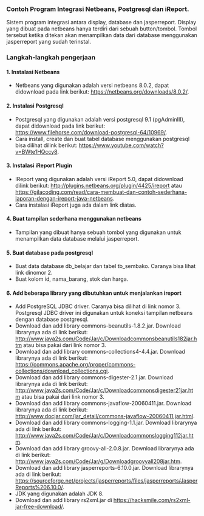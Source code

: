 ### Contoh Program Integrasi Netbeans, Postgresql dan iReport.
Sistem program integrasi antara display, database dan jasperreport. Display yang dibuat pada netbeans hanya terdiri dari sebuah button/tombol. Tombol tersebut ketika ditekan akan menampilkan data dari database menggunakan jasperreport yang sudah terinstal.
### Langkah-langkah pengerjaan
#### 1. Instalasi Netbeans
- Netbeans yang digunakan adalah versi netbeans 8.0.2, dapat didownload pada link berikut: https://netbeans.org/downloads/8.0.2/.
#### 2. Instalasi Postgresql
- Postgresql yang digunakan adalah versi postgresql 9.1 (pgAdminIII), dapat didownload pada link berikut: https://www.filehorse.com/download-postgresql-64/10969/.
- Cara install, create dan buat tabel database menggunakan postgresql bisa dilihat dilink berikut: https://www.youtube.com/watch?v=BWte1HQccy8.
#### 3. Instalasi iReport Plugin
- IReport yang digunakan adalah versi iReport 5.0, dapat didownload dilink berikut: http://plugins.netbeans.org/plugin/4425/ireport atau https://gilacoding.com/read/cara-membuat-dan-contoh-sederhana-laporan-dengan-ireport-java-netbeans.
- Cara instalasi iReport juga ada dalam link diatas.
#### 4. Buat tampilan sederhana menggunakan netbeans
- Tampilan yang dibuat hanya sebuah tombol yang digunakan untuk menampilkan data database melalui jasperreport.
#### 5. Buat database pada postgresql 
- Buat data database db_belajar dan tabel tb_sembako. Caranya bisa lihat link dinomor 2.
- Buat kolom id, nama_barang, stok dan harga.
#### 6. Add beberapa library yang dibutuhkan untuk menjalankan ireport
- Add PostgreSQL JDBC driver. Caranya bisa dilihat di link nomor 3. Postgresql JDBC driver ini digunakan untuk koneksi tampilan netbeans dengan database postgresql.
- Download dan add library commons-beanutils-1.8.2.jar. Download librarynya ada di link berikut: http://www.java2s.com/Code/Jar/c/Downloadcommonsbeanutils182jar.htm atau bisa pakai dari link nomor 3.
- Download dan add library commons-collections4-4.4.jar. Download librarynya ada di link berikut: https://commons.apache.org/proper/commons-collections/download_collections.cgi.
- Download dan add library commons-digester-2.1.jar. Download librarynya ada di link berikut: http://www.java2s.com/Code/Jar/c/Downloadcommonsdigester21jar.htm atau bisa pakai dari link nomor 3.
- Download dan add library commons-javaflow-20060411.jar. Download librarynya ada di link berikut: http://www.docjar.com/jar_detail/commons-javaflow-20060411.jar.html.
- Download dan add library commons-logging-1.1.jar. Download librarynya ada di link berikut: http://www.java2s.com/Code/Jar/c/Downloadcommonslogging112jar.htm.
- Download dan add library groovy-all-2.0.8.jar. Download librarynya ada di link berikut: http://www.java2s.com/Code/Jar/g/Downloadgroovyall208jar.htm.
- Download dan add library jasperreports-6.10.0.jar. Download librarynya ada di link berikut: https://sourceforge.net/projects/jasperreports/files/jasperreports/JasperReports%206.10.0/.
- JDK yang digunakan adalah JDK 8.
- Download dan add library rs2xml.jar di https://hacksmile.com/rs2xml-jar-free-download/.
